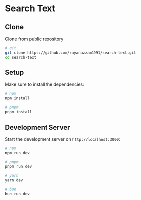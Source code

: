 # Search Text

## Clone

Clone from public repository

```bash
# git
git clone https://github.com/rayanazzam1991/search-text.git
cd search-text

```


## Setup

Make sure to install the dependencies:

```bash
# npm
npm install

# pnpm
pnpm install
```

## Development Server

Start the development server on `http://localhost:3000`:

```bash
# npm
npm run dev

# pnpm
pnpm run dev

# yarn
yarn dev

# bun
bun run dev
```